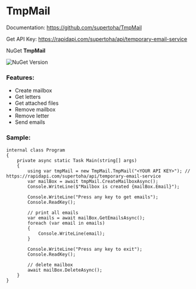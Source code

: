 # TmpMail
Documentation: https://github.com/supertoha/TmpMail

Get API Key: https://rapidapi.com/supertoha/api/temporary-email-service

NuGet **TmpMail** 

![NuGet Version](https://img.shields.io/nuget/vpre/TmpMail)


### Features:
* Create mailbox
* Get letters
* Get attached files
* Remove mailbox
* Remove letter
* Send emails

### Sample:
```Csharp
internal class Program
{
    private async static Task Main(string[] args)
    {
        using var tmpMail = new TmpMail.TmpMail("<YOUR API KEY>"); // https://rapidapi.com/supertoha/api/temporary-email-service
        var mailBox = await tmpMail.CreateMailboxAsync();
        Console.WriteLine($"Mailbox is created {mailBox.Email}");

        Console.WriteLine("Press any key to get emails");
        Console.ReadKey();

        // print all emails
        var emails = await mailBox.GetEmailsAsync();
        foreach (var email in emails)
        {
            Console.WriteLine(email);
        }

        Console.WriteLine("Press any key to exit");
        Console.ReadKey();

        // delete mailbox
        await mailBox.DeleteAsync();
    }
}
```
